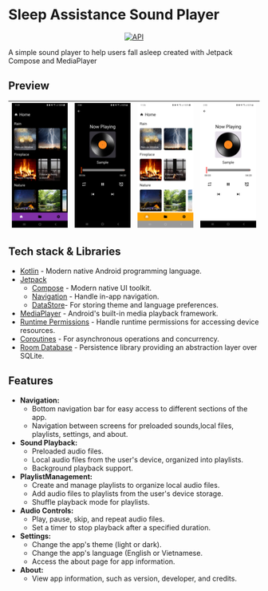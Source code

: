 # Sleep Assistance Sound Player
<p align="center">
  <a href="https://android-arsenal.com/api?level=33"><img alt="API" src="https://img.shields.io/badge/API-33%2B-brightgreen"/></a>
</p>

A simple sound player to help users fall asleep created with Jetpack Compose and MediaPlayer

## Preview

| ![home](previews/Home-dark.png) | ![player](previews/playsong-dark.png) | ![home](previews/Home-light.png) | ![player](previews/playsong-light.png) |
|---------------------------------|:-------------------------------------:|:--------------------------------:|:--------------------------------------:|

## Tech stack & Libraries

- [Kotlin](https://kotlinlang.org/) - Modern native Android programming language.
- [Jetpack](https://developer.android.com/jetpack)
  - [Compose](https://developer.android.com/jetpack/compose) - Modern native UI toolkit.
  - [Navigation](https://developer.android.com/jetpack/compose/navigation) - Handle in-app navigation.
  - [DataStore](https://developer.android.com/topic/libraries/architecture/datastore)- For storing theme and language preferences.
- [MediaPlayer](https://developer.android.com/guide/topics/media/mediaplayer) - Android's built-in media playback framework.
- [Runtime Permissions](https://developer.android.com/training/permissions/requesting) - Handle runtime permissions for accessing device resources.
- [Coroutines](https://kotlinlang.org/docs/reference/coroutines-overview.html) - For asynchronous operations and concurrency.
- [Room Database](https://developer.android.com/training/data-storage/room) - Persistence library providing an abstraction layer over SQLite.

## Features

* **Navigation:**
  * Bottom navigation bar for easy access to different sections of the app.
  * Navigation between screens for preloaded sounds,local files, playlists, settings, and about.
* **Sound Playback:**
  * Preloaded audio files.
  * Local audio files from the user's device, organized into playlists.
  * Background playback support.
* **PlaylistManagement:**
  * Create and manage playlists to organize local audio files.
  * Add audio files to playlists from the user's device storage.
  * Shuffle playback mode for playlists.
* **Audio Controls:**
  * Play, pause, skip, and repeat audio files.
  * Set a timer to stop playback after a specified duration.
* **Settings:**
  * Change the app's theme (light or dark).
  * Change the app's language (English or Vietnamese.
  * Access the about page for app information.
* **About:**
  * View app information, such as version, developer, and credits.